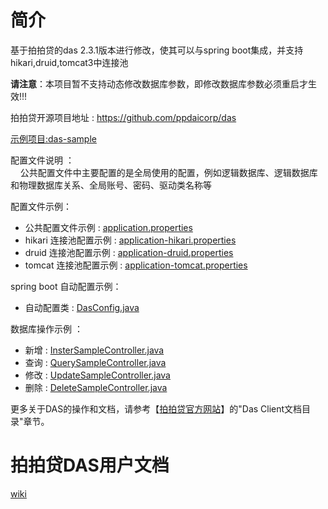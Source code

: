 # 简介
基于拍拍贷的das 2.3.1版本进行修改，使其可以与spring boot集成，并支持hikari,druid,tomcat3中连接池<br>

**请注意**：本项目暂不支持动态修改数据库参数，即修改数据库参数必须重启才生效!!!

拍拍贷开源项目地址 : https://github.com/ppdaicorp/das

[示例项目:das-sample](/das-sample)<br>

配置文件说明 ：<br>
&nbsp;&nbsp;&nbsp;&nbsp;公共配置文件中主要配置的是全局使用的配置，例如逻辑数据库、逻辑数据库和物理数据库关系、全局账号、密码、驱动类名称等<br>

配置文件示例：
* 公共配置文件示例 : [application.properties](das-sample/src/main/resources/application.properties)
* hikari 连接池配置示例 : [application-hikari.properties](das-sample/src/main/resources/application-hikari.properties)
* druid 连接池配置示例 : [application-druid.properties](das-sample/src/main/resources/application-druid.properties)
* tomcat 连接池配置示例 : [application-tomcat.properties](das-sample/src/main/resources/application-tomcat.properties)

spring boot 自动配置示例：
* 自动配置类 : [DasConfig.java](das-sample/src/main/java/com/ichangtou/config/DasConfig.java)
 
数据库操作示例 ：
* 新增 : [InsterSampleController.java](das-sample/src/main/java/com/ichangtou/controller/InsterSampleController.java) 
* 查询 : [QuerySampleController.java](das-sample/src/main/java/com/ichangtou/controller/QuerySampleController.java) 
* 修改 : [UpdateSampleController.java](das-sample/src/main/java/com/ichangtou/controller/UpdateSampleController.java) 
* 删除 : [DeleteSampleController.java](das-sample/src/main/java/com/ichangtou/controller/DeleteSampleController.java) 

更多关于DAS的操作和文档，请参考【[拍拍贷官方网站](https://github.com/ppdaicorp/das/wiki)】的"Das Client文档目录"章节。

# 拍拍贷DAS用户文档
[wiki](https://github.com/ppdaicorp/das/wiki)

